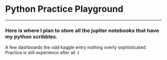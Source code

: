 # Python Practice Playground
---
### Here is where I plan to store all the jupiter notebooks that have my python scribbles. 

A few dashboards the odd kaggle entry nothing overly sophisticated. Practice is still experience after all :)

